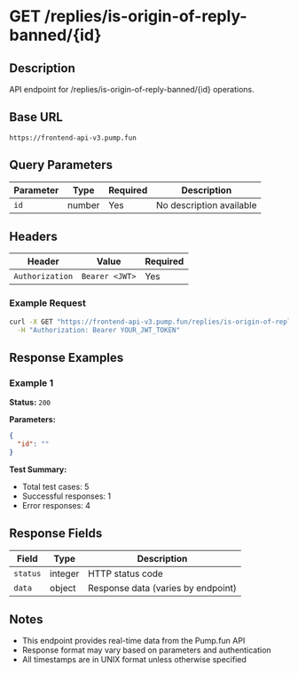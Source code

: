 # GET /replies/is-origin-of-reply-banned/{id}

## Description
API endpoint for /replies/is-origin-of-reply-banned/{id} operations.

## Base URL
`https://frontend-api-v3.pump.fun`

## Query Parameters
| Parameter | Type | Required | Description |
|-----------|------|----------|-------------|
| `id` | number | Yes | No description available |

## Headers
| Header | Value | Required |
|--------|-------|----------|
| `Authorization` | `Bearer <JWT>` | Yes |

### Example Request
```bash
curl -X GET "https://frontend-api-v3.pump.fun/replies/is-origin-of-reply-banned/{id}" \
  -H "Authorization: Bearer YOUR_JWT_TOKEN"
```

## Response Examples

### Example 1
**Status:** `200`

**Parameters:**
```json
{
  "id": ""
}
```

**Test Summary:**
- Total test cases: 5
- Successful responses: 1
- Error responses: 4

## Response Fields
| Field | Type | Description |
|-------|------|-------------|
| `status` | integer | HTTP status code |
| `data` | object | Response data (varies by endpoint) |

## Notes
- This endpoint provides real-time data from the Pump.fun API
- Response format may vary based on parameters and authentication
- All timestamps are in UNIX format unless otherwise specified
